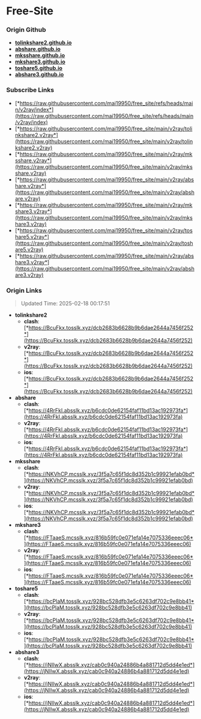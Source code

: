 # Free-Site

### Origin Github

- [**tolinkshare2.github.io**](https://github.com/tolinkshare2/tolinkshare2.github.io)
- [**abshare.github.io**](https://github.com/abshare/abshare.github.io)
- [**mksshare.github.io**](https://github.com/mksshare/mksshare.github.io)
- [**mkshare3.github.io**](https://github.com/mkshare3/mkshare3.github.io)
- [**toshare5.github.io**](https://github.com/toshare5/toshare5.github.io)
- [**abshare3.github.io**](https://github.com/abshare3/abshare3.github.io)

### Subscribe Links

- [*https://raw.githubusercontent.com/mai19950/free_site/refs/heads/main/v2ray/index*](https://raw.githubusercontent.com/mai19950/free_site/refs/heads/main/v2ray/index)
- [*https://raw.githubusercontent.com/mai19950/free_site/main/v2ray/tolinkshare2.v2ray*](https://raw.githubusercontent.com/mai19950/free_site/main/v2ray/tolinkshare2.v2ray)
- [*https://raw.githubusercontent.com/mai19950/free_site/main/v2ray/mksshare.v2ray*](https://raw.githubusercontent.com/mai19950/free_site/main/v2ray/mksshare.v2ray)
- [*https://raw.githubusercontent.com/mai19950/free_site/main/v2ray/abshare.v2ray*](https://raw.githubusercontent.com/mai19950/free_site/main/v2ray/abshare.v2ray)
- [*https://raw.githubusercontent.com/mai19950/free_site/main/v2ray/mkshare3.v2ray*](https://raw.githubusercontent.com/mai19950/free_site/main/v2ray/mkshare3.v2ray)
- [*https://raw.githubusercontent.com/mai19950/free_site/main/v2ray/toshare5.v2ray*](https://raw.githubusercontent.com/mai19950/free_site/main/v2ray/toshare5.v2ray)
- [*https://raw.githubusercontent.com/mai19950/free_site/main/v2ray/abshare3.v2ray*](https://raw.githubusercontent.com/mai19950/free_site/main/v2ray/abshare3.v2ray)

### Origin Links

> Updated Time: 2025-02-18 00:17:51

- **tolinkshare2**
  - **clash**: [*https://BcuFkx.tosslk.xyz/dcb2683b6628b9b6dae2644a7456f252*](https://BcuFkx.tosslk.xyz/dcb2683b6628b9b6dae2644a7456f252)
  - **v2ray**: [*https://BcuFkx.tosslk.xyz/dcb2683b6628b9b6dae2644a7456f252*](https://BcuFkx.tosslk.xyz/dcb2683b6628b9b6dae2644a7456f252)
  - **ios**: [*https://BcuFkx.tosslk.xyz/dcb2683b6628b9b6dae2644a7456f252*](https://BcuFkx.tosslk.xyz/dcb2683b6628b9b6dae2644a7456f252)
- **abshare**
  - **clash**: [*https://4RrFkI.absslk.xyz/b6cdc0de62154faf11bd13ac192973fa*](https://4RrFkI.absslk.xyz/b6cdc0de62154faf11bd13ac192973fa)
  - **v2ray**: [*https://4RrFkI.absslk.xyz/b6cdc0de62154faf11bd13ac192973fa*](https://4RrFkI.absslk.xyz/b6cdc0de62154faf11bd13ac192973fa)
  - **ios**: [*https://4RrFkI.absslk.xyz/b6cdc0de62154faf11bd13ac192973fa*](https://4RrFkI.absslk.xyz/b6cdc0de62154faf11bd13ac192973fa)
- **mksshare**
  - **clash**: [*https://NKVhCP.mcsslk.xyz/3f5a7c65f1dc8d352b1c99921efab0bd*](https://NKVhCP.mcsslk.xyz/3f5a7c65f1dc8d352b1c99921efab0bd)
  - **v2ray**: [*https://NKVhCP.mcsslk.xyz/3f5a7c65f1dc8d352b1c99921efab0bd*](https://NKVhCP.mcsslk.xyz/3f5a7c65f1dc8d352b1c99921efab0bd)
  - **ios**: [*https://NKVhCP.mcsslk.xyz/3f5a7c65f1dc8d352b1c99921efab0bd*](https://NKVhCP.mcsslk.xyz/3f5a7c65f1dc8d352b1c99921efab0bd)
- **mkshare3**
  - **clash**: [*https://FTaaeS.mcsslk.xyz/816b59fc0e071efa14e7075336eeec06*](https://FTaaeS.mcsslk.xyz/816b59fc0e071efa14e7075336eeec06)
  - **v2ray**: [*https://FTaaeS.mcsslk.xyz/816b59fc0e071efa14e7075336eeec06*](https://FTaaeS.mcsslk.xyz/816b59fc0e071efa14e7075336eeec06)
  - **ios**: [*https://FTaaeS.mcsslk.xyz/816b59fc0e071efa14e7075336eeec06*](https://FTaaeS.mcsslk.xyz/816b59fc0e071efa14e7075336eeec06)
- **toshare5**
  - **clash**: [*https://bcPlaM.tosslk.xyz/928bc528dfb3e5c6263df702c9e8bb41*](https://bcPlaM.tosslk.xyz/928bc528dfb3e5c6263df702c9e8bb41)
  - **v2ray**: [*https://bcPlaM.tosslk.xyz/928bc528dfb3e5c6263df702c9e8bb41*](https://bcPlaM.tosslk.xyz/928bc528dfb3e5c6263df702c9e8bb41)
  - **ios**: [*https://bcPlaM.tosslk.xyz/928bc528dfb3e5c6263df702c9e8bb41*](https://bcPlaM.tosslk.xyz/928bc528dfb3e5c6263df702c9e8bb41)
- **abshare3**
  - **clash**: [*https://jNIIwX.absslk.xyz/cab0c940a24886b4a881712d5dd4e1ed*](https://jNIIwX.absslk.xyz/cab0c940a24886b4a881712d5dd4e1ed)
  - **v2ray**: [*https://jNIIwX.absslk.xyz/cab0c940a24886b4a881712d5dd4e1ed*](https://jNIIwX.absslk.xyz/cab0c940a24886b4a881712d5dd4e1ed)
  - **ios**: [*https://jNIIwX.absslk.xyz/cab0c940a24886b4a881712d5dd4e1ed*](https://jNIIwX.absslk.xyz/cab0c940a24886b4a881712d5dd4e1ed)

